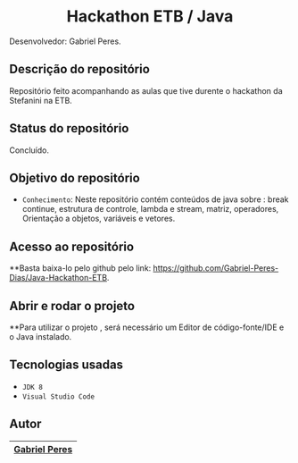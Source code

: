 <h1 align="center"> Hackathon ETB / Java </h1>

Desenvolvedor: Gabriel Peres.

## Descrição do repositório

Repositório feito acompanhando as aulas que tive durente o hackathon da Stefanini na ETB.

##  Status do repositório

Concluído.

##  Objetivo do repositório
- `Conhecimento`: Neste repositório contém conteúdos de java sobre : break continue, estrutura de controle, lambda e stream, matriz, operadores, Orientação a objetos, variáveis e vetores.

##  Acesso ao repositório

**Basta baixa-lo pelo github pelo link: https://github.com/Gabriel-Peres-Dias/Java-Hackathon-ETB.

##  Abrir e rodar o projeto

**Para utilizar o projeto , será necessário um Editor de código-fonte/IDE e o Java instalado.

##  Tecnologias usadas
- `JDK 8`
- `Visual Studio Code`



## Autor

| [Gabriel Peres</sub>](https://github.com/Gabriel-Peres-Dias) |
| :---: | 
